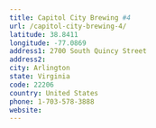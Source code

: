 ```yaml
---
title: Capitol City Brewing #4
url: /capitol-city-brewing-4/
latitude: 38.8411
longitude: -77.0869
address1: 2700 South Quincy Street
address2: 
city: Arlington
state: Virginia
code: 22206
country: United States
phone: 1-703-578-3888
website: 
---
```


